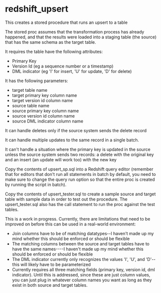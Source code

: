 # redshift_upsert
This creates a stored procedure that runs an upsert to a table

The stored proc assumes that the transformation process has already happened, and that the results were loaded into a staging table (the source) that has the same schema as the target table.

It requires the table have the following attributes:
  - Primary Key
  - Version Id (eg a sequence number or a timestamp)
  - DML indicator (eg 'I' for insert, 'U' for update, 'D' for delete)

It has the following parameters:
  - target table name
  - target primary key column name
  - target version id column name
  - source table name
  - source primary key column name
  - source version id column name
  - source DML indicator column name

It can handle deletes only if the source system sends the delete record

It can handle multiple updates to the same record in a single batch.

It can't handle a situation where the primary key is updated in the source unless the source system sends two records: a delete with the original key and an insert (an update will work too) with the new key

Copy the contents of upsert_sp.sql into a Redshift query editor (remember that for editors that don't run all statements in batch by default, you need to make sure to change the query run option so that the entire proc is created by running the script in batch).

Copy the contents of upsert_tester.sql to create a sample source and target table with sample data in order to test out the procedure. The upsert_tester.sql also has the call statement to run the proc against the test tables.


This is a work in progress. Currently, there are limitations that need to be improved on before this can be used in a real-world environment:

- Join columns have to be of matching datatypes--I haven't made up my mind whether this should be enforced or should be flexible
- The matching columns between the source and target tables have to have the same names----I haven't made up my mind whether this should be enforced or should be flexible
- The DML indicator currently only recognizes the values 'I', 'U', and 'D'--this will likely have to be parameterized
- Currently requires all three matching fields (primary key, version id, dml indicator). Until this is addressed, since these are just column values, you can just plug in whatever column names you want as long as they exist in both source and target tables.
